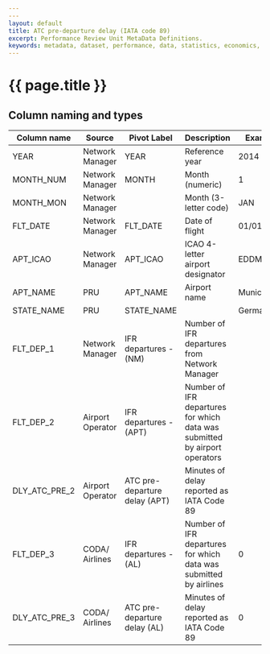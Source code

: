 ```yaml
---
---
layout: default
title: ATC pre-departure delay (IATA code 89)
excerpt: Performance Review Unit MetaData Definitions.
keywords: metadata, dataset, performance, data, statistics, economics, air transport, flights, europe, cost efficiency
---
```

# {{ page.title }}


## Column naming and types

| Column name   | Source           | Pivot Label                   | Description                                                                | Example    |
|---------------|------------------|-------------------------------|----------------------------------------------------------------------------|------------|
| YEAR          | Network Manager  | YEAR                          | Reference year                                                             | 2014       |
| MONTH_NUM     | Network Manager  | MONTH                         | Month (numeric)                                                            | 1          |
| MONTH_MON     | Network Manager  |                               | Month (3-letter code)                                                      | JAN        |
| FLT_DATE      | Network Manager  | FLT_DATE                      | Date of flight                                                             | 01/01/2014 |
| APT_ICAO      | Network Manager  | APT_ICAO                      | ICAO 4-letter airport designator                                           | EDDM       |
| APT_NAME      | PRU              | APT_NAME                      | Airport name                                                               | Munich     |
| STATE_NAME    | PRU              | STATE_NAME                    |                                                                            | Germany    |
| FLT_DEP_1     | Network Manager  | IFR departures - (NM)         | Number of IFR departures from Network Manager                              |            |
| FLT_DEP_2     | Airport Operator | IFR departures - (APT)        | Number of IFR departures for which data was submitted by airport operators |            |
| DLY_ATC_PRE_2 | Airport Operator | ATC pre-departure delay (APT) | Minutes of delay reported as IATA Code 89                                  |            |
| FLT_DEP_3     | CODA/ Airlines   | IFR departures - (AL)         | Number of IFR departures for which data was submitted by airlines          | 0          |
| DLY_ATC_PRE_3 | CODA/ Airlines   | ATC pre-departure delay (AL)  | Minutes of delay reported as IATA Code 89                                  | 0          |
